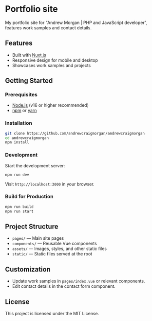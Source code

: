 # Portfolio site

My portfolio site for "Andrew Morgan | PHP and JavaScript developer", features work samples and contact details.

## Features

- Built with [Nuxt.js](https://nuxt.com/)
- Responsive design for mobile and desktop
- Showcases work samples and projects

## Getting Started

### Prerequisites

- [Node.js](https://nodejs.org/) (v16 or higher recommended)
- [npm](https://www.npmjs.com/) or [yarn](https://yarnpkg.com/)

### Installation

```bash
git clone https://github.com/andrewcraigmorgan/andrewcraigmorgan
cd andrewcraigmorgan
npm install
```

### Development

Start the development server:

```bash
npm run dev
```

Visit `http://localhost:3000` in your browser.

### Build for Production

```bash
npm run build
npm run start
```

## Project Structure

- `pages/` — Main site pages
- `components/` — Reusable Vue components
- `assets/` — Images, styles, and other static files
- `static/` — Static files served at the root

## Customization

- Update work samples in `pages/index.vue` or relevant components.
- Edit contact details in the contact form component.

## License

This project is licensed under the MIT License.

